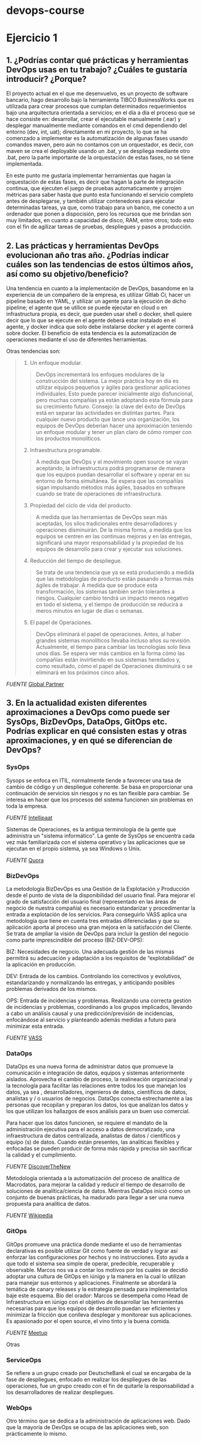# devops-course

# Ejercicio 1

## 1. ¿Podrías contar qué prácticas y herramientas DevOps usas en tu trabajo? ¿Cuáles te gustaría introducir? ¿Porque?

El proyecto actual en el que me desenvuelvo, es un proyecto de software bancario, hago desarrollo bajo la herramienta TIBCO BusinessWorks que es utilizada para crear procesos que cumplan determinados requerimientos bajo una arquitectura orientada a servicios; en el día a día el proceso que se hace consiste en: desarrollar, crear el ejecutable manualmente (.ear) y desplegar manualmente mediante comandos en el cmd dependiendo del entorno (dev, int, uat); directamente en mi proyecto, lo que se ha comenzado a implementar es la automatización de algunas fases usando comandos maven, pero aún no contamos con un orquestador, es decir, con maven se crea el deployable usando un .bat, y se despliega mediante otro .bat, pero la parte importante de la orquestación de estas fases, no sé tiene implementada. 

En este punto me gustaría implementar herramientas que hagan la orquestación de estas fases, es decir que hagan la parte de integración continua, que ejecuten el juego de pruebas automaticamente y arrojen métricas para saber hasta que punto esta funcionando el servicio completo antes de desplegarse, y también utilizar contenedores para ejecutar determinadas tareas, ya que, como trabajo para un banco, me conecto a un ordenador que ponen a dispocisión, pero los recursos que me brindan son muy limitados, en cuanto a capacidad de disco, RAM, entre otros; todo esto con el fin de agilizar tareas de pruebas, despliegues y pasos a producción.


## 2. Las prácticas y herramientas DevOps evolucionan año tras año. ¿Podrías indicar cuáles son las tendencias de estos últimos años, así como su objetivo/beneficio?

Una tendencia en cuanto a la implementación de DevOps, basandome en la experiencia de un compañero de la empresa, es utilizar Gitlab Ci, hacer un pipeline basado en YAML, y utilizar un agente para la ejecución de dicho pipeline; el agente que se utilice se puede ejecutar en cloud o en infrastructura propia, es decir, que pueden usar shell o docker, shell quiere decir que lo que se ejecute en el agente deberá estar instalado en el agente, y docker indica que solo debe instalarse docker y el agente correrá sobre docker. El beneficio de esta tendencia es la automatización de operaciones mediante el uso de diferentes herramientas.

Otras tendencias son: 

>1. Un enfoque modular. 
>>DevOps incrementará los enfoques modulares de la construcción del sistema. La mejor práctica hoy en día es utilizar equipos pequeños y ágiles para gestionar aplicaciones individuales. Esto puede parecer inicialmente algo disfuncional, pero muchas compañías ya están adoptando esta fórmula para su crecimiento futuro.
Consejo: la clave del éxito de DevOps está en separar las actividades en distintas partes. Para cualquier nuevo producto que lance una organización, los equipos de DevOps deberían hacer una aproximación teniendo un enfoque modular y tener un plan claro de cómo romper con los productos monolíticos.
>2. Infraestructura programable. 
>>A medida que DevOps y el movimiento open source se vayan aceptando, la infraestructura podrá programarse de manera que los equipos puedan desarrollar el software y operar en su entorno de forma simultánea. Se espera que las compañías sigan impulsando métodos más ágiles, basados en software cuando se trate de operaciones de infraestructura.
>3. Propiedad del ciclo de vida del producto. 
>>A medida que las herramientas de DevOps sean más aceptadas, los silos tradicionales entre desarrolladores y operaciones disminuirán. De la misma forma, a medida que los equipos se centren en las continuas mejoras y en las entregas, significará una mayor responsabilidad y la propiedad de los equipos de desarrollo para crear y ejecutar sus soluciones.
>4. Reducción del tiempo de despliegue. 
>>Se trata de una tendencia que ya se está produciendo a medida que las metodologías de producto están pasando a formas más ágiles de trabajar. A medida que se produce esta transformación, los sistemas también serán tolerantes a riesgos. Cualquier cambio tendrá un impacto menos negativo en todo el sistema, y el tiempo de producción se reducirá a meros minutos en lugar de días o semanas.
>5. El papel de Operaciones. 
>>DevOps eliminará el papel de operaciones. Antes, al haber grandes sistemas monolíticos llevaba incluso años su revisión. Actualmente, el tiempo para cambiar las tecnologías solo lleva unos días. Se espera ver más cambios en la forma cómo las compañías están invirtiendo en sus sistemas heredados y, como resultado, cómo el papel de Operaciones disminuirá o se eliminará en los próximos cinco años.

*FUENTE*
[Global Partner](https://globbpartner.com/cinco-tendencias-devops-3232/)

## 3. En la actualidad existen diferentes aproximaciones a DevOps como puede ser SysOps, BizDevOps, DataOps, GitOps etc. Podrías explicar en qué consisten estas y otras aproximaciones, y en qué se diferencian de DevOps?

### SysOps

Sysops se enfoca en ITIL, normalmente tiende a favorecer una tasa de cambio de código y un despliegue coherente. Se basa en proporcionar una continuación de servicios sin riesgos y no es tan flexible para cambiar. Se interesa en hacer que los procesos del sistema funcionen sin problemas en toda la empresa.

*FUENTE*
[Intellipaat](https://intellipaat.com/blog/sysops-vs-devops-whats-difference/)

Sistemas de Operaciones, es la antigua terminología de la gente que administra un "sistema informático". La gente de SysOps se encuentra cada vez más familiarizada con el sistema operativo y las aplicaciones que se ejecutan en el propio sistema, ya sea Windows o Unix.

*FUENTE*
[Quora](https://www.quora.com/What-is-difference-between-DevOps-SysOps-and-WebOps)

### BizDevOps

La metodología BizDevOps es una Gestión de la Explotación y Producción desde el punto de vista de la disponibilidad del usuario final. Para mejorar el grado de satisfacción del usuario final (representado en las áreas de negocio de nuestra compañía) es necesario estandarizar y procedimentar la entrada a explotación de los servicios. Para conseguirlo VASS aplica una metodología que tiene en cuenta tres entradas diferenciadas y que su aplicación aporta al proceso una gran mejora en la satisfacción del Cliente. Se trata de ampliar la visión de DevOps para incluir la gestión del negocio como parte imprescindible del proceso (BIZ-DEV-OPS):

BIZ: Necesidades de negocio. Una adecuada gestión de las mismas permitirá su adecuación y adaptación a los requisitos de “explotabilidad” de la aplicación en producción.

DEV: Entrada de los cambios. Controlando los correctivos y evolutivos, estandarizando y normalizando las entregas, y anticipando posibles problemas derivados de los mismos.

OPS: Entrada de incidencias y problemas. Realizando una correcta gestión de incidencias y problemas, coordinando a los grupos implicados, llevando a cabo un análisis causal y una predicción/previsión de incidencias, enfocándose al servicio y planteando además medidas a futuro para minimizar esta entrada.

*FUENTE*
[VASS](https://www.vass.es/tecnologia/bizdevops/)

### DataOps

DataOps es una nueva forma de administrar datos que promueve la comunicación e integración de datos, equipos y sistemas anteriormente aislados. Aprovecha el cambio de proceso, la realineación organizacional y la tecnología para facilitar las relaciones entre todos los que manejan los datos, ya sea , desarrolladores, ingenieros de datos, científicos de datos, analistas y / o usuarios de negocios. DataOps conecta estrechamente a las personas que recopilan y preparan los datos, los que analizan los datos y los que utilizan los hallazgos de esos análisis para un buen uso comercial.

Para hacer que los datos funcionen, se requiere el mandato de la administración ejecutiva para el acceso a datos democratizado, una infraestructura de datos centralizada, analistas de datos / científicos y equipo (s) de datos. Cuando están presentes, las analíticas flexibles y enfocadas se pueden producir de forma más rápida y precisa sin sacrificar la calidad y el cumplimiento.

*FUENTE*
[DiscoverTheNew](https://discoverthenew.ituser.es/predictive-analytics/2018/03/que-es-dataops-y-como-puede-ofrecer-mejores-analisis-funcionales)

Metodología orientada a la automatización del proceso de analítica de Macrodatos, para mejorar la calidad y reducir el tiempo de desarrollo de soluciones de analítica/ciencia de datos. Mientras DataOps inició como un conjunto de buenas prácticas, ha madurado para llegar a ser una nueva propuesta para analítica de datos.

*FUENTE* 
[Wikipedia](https://es.wikipedia.org/wiki/DataOps)

### GitOps

GitOps promueve una práctica donde mediante el uso de herramientas declarativas es posible utilizar Git como fuente de verdad y lograr así enforzar las configuraciones por hechos y no instrucciones. Esto ayuda a que todo el sistema sea simple de operar, predecible, recuperable y observable. Marcos nos va a contar los motivos por los cuales se decidió adoptar una cultura de GitOps en iúnigo y la manera en la cual lo utilizan para manejar sus entornos y aplicaciones. Finalmente se abordará la temática de canary releases y la estrategia pensada para implementarlos baje este esquema.
Bio del orador: Marcos se desempeña como Head de Infraestructura en iúnigo con el objetivo de desarrollar las herramientas necesarias para que los equipos de desarrollo puedan ser eficientes y minimizar la fricción que conlleva desplegar y monitorear sus aplicaciones. Es apasionado por el open source, el vino tinto y la buena comida.

*FUENTE* 
[Meetup](https://www.meetup.com/es-ES/10x-Buenos-Aires/events/254479546/)

Otras

### ServiceOps

Se refiere a un grupo creado por DeutscheBank el cual se encargaba de la fase de despliegues, enfocado en realizar los despliegues de las operaciones, fue un grupo creado con el fin de quitarle la responsabilidad a los desarrolladores de realizar despliegues.

### WebOps
Otro término que se dedica a la administración de aplicaciones web. Dado que la mayoría de DevOps se ocupa de las aplicaciones web, son prácticamente lo mismo.
